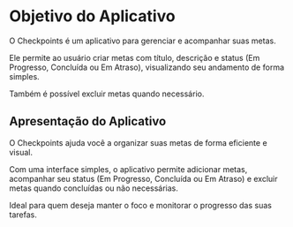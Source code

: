 # Objetivo do Aplicativo

O Checkpoints é um aplicativo para gerenciar e acompanhar suas metas. 

Ele permite ao usuário criar metas com título, descrição e status (Em Progresso, Concluída ou Em Atraso), visualizando seu andamento de forma simples. 

Também é possível excluir metas quando necessário.

## Apresentação do Aplicativo

O Checkpoints ajuda você a organizar suas metas de forma eficiente e visual. 

Com uma interface simples, o aplicativo permite adicionar metas, acompanhar seu status (Em Progresso, Concluída ou Em Atraso) e excluir metas quando concluídas ou não necessárias. 

Ideal para quem deseja manter o foco e monitorar o progresso das suas tarefas.
